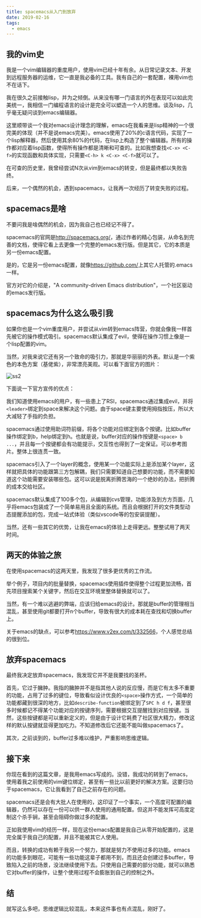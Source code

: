 ```yaml
---
title: spacemacs从入门到放弃
date: 2019-02-16
tags:
  - emacs
---
```


## 我的vim史

我是一个vim编辑器的重度用户，使用vim已经十年有余。从日常记录文本、开发到远程服务器的运维，它一直是我必备的工具。我有自己的一套配置，裸用vim也不在话下。

我在很久之前接触lisp，并为之倾倒。从来没有哪一门语言的外在表现可以如此完美统一，我相信一门编程语言的设计是完全可以塑造一个人的思维。谈及lisp，几乎毫无疑问谈到emacs编辑器。

这里顺带谈一个我对emacs设计理念的理解，emacs在我看来是lisp精神的一个很完美的体现（并不是说emacs完美）。emacs使用了20%的c语言代码，实现了一个lisp解释器，然后使用其余80%的代码，在lisp上构造了整个编辑器。所有的操作都对应着lisp函数，使得所有操作都是清晰和可查的。比如我想查找`<C-x> <C-f>`的实现函数和具体实现，只需要`<C-h> k <C-x> <C-f>`就可以了。

在可查的历史里，我曾经尝试N次从vim到emacs的转变，但是最终都以失败告终。

后来，一个偶然的机会，遇到spacemacs，让我再一次经历了转变失败的过程。

## spacemacs是啥

不要问我是啥偶然的机会，因为我自己也已经记不得了。

spacemacs的官网是<http://spacemacs.org/>，通过作者的精心包装，从命名到完善的文档，使得它看上去更像一个完整的emacs发行版。但是其它，它的本质是另一份emacs配置。

是的，它是另一份emacs配置，就像<https://github.com/>上其它人托管的.emacs一样。

官方对它的介绍是，"A community-driven Emacs distribution"，一个社区驱动的emacs发行版。

## spacemacs为什么这么吸引我

如果你也是一个vim重度用户，并尝试从vim转到emacs阵营，你就会像我一样首先被它的操作模式吸引。spacemacs默认集成了evil，使得在操作习惯上像是一个lisp配置的vim。

当然，对我来说它还有另一个致命的吸引力，那就是华丽丽的外表。默认是一个紫色的本色方案（基佬紫），非常漂亮美观。可以看下面官方的图片：

![ss2](http://spacemacs.org/img/screenshots/ss2.png)

下面说一下官方宣传的优点：

我们知道使用emacs的用户，有一些患上了RSI，spacemacs通过集成evil，并将`<leader>`绑定到space来解决这个问题。由于space键主要使用拇指按压，所以大大减轻了手指的负担。

spacemacs通过使用助词符前缀，将各个功能对应绑定到各个按键。比如buffer操作绑定到b，help绑定到h。也就是说，buffer对应的操作按键是`<space> b ...`，并且每一个按键都会有功能提示，交互性也得到了一定保证。可以参考图片。整体上很连贯一致。

spacemacs引入了一个layer的概念，使用某一个功能实际上是添加某个layer，这样就把具体的功能跟第三方包解耦，我们只需要知道自己想要的功能，而不需要知道这个功能需要安装哪些包。这可以说是脱离折腾苦海的一个绝妙的办法，把折腾的成本交给社区。

spacemacs默认集成了100多个包，从编辑到cvs管理，功能涉及到方方页面，几乎将emacs包装成了一个简单易用且全面的系统。而且会根据打开的文件类型动态提醒添加的包，完成一站式体验（类似vscode等的包安装提醒）。

当然，还有一些其它的优势，让我在emacs的体验上走得更远。整整试用了两天时间。

## 两天的体验之旅

在使用spacemacs的这两天里，我发现了很多更优秀的工作流。

举个例子，项目内的批量替换，spacemacs使用插件使得整个过程更加流畅，首先项目搜索某个关键字，然后在交互环境里整体替换就可以了。

当然，有一个难以逃避的弊端，应该归给emacs的设计。那就是buffer的管理相当混乱，甚至使用git都要打开n个buffer，导致有很大的成本耗在查找和切换buffer上。

关于emacs的缺点，可以参考<https://www.v2ex.com/t/332566>，个人感觉总结的很到位。

## 放弃spacemacs

最终我决定放弃spacemacs，我发现它并不是我要找的圣杯。

首先，它过于臃肿。我指的臃肿并不是指其他人说的反应慢，而是它有太多不重要的功能，占用了过多的键位，导致看似设计优良的`<space>`操作方式，一个简单的功能都藏到很深的地方，比如`describe-function`被绑定到了`SPC h d f`，甚至很多时候都记不得某个功能对应的按键序列，需要根据交互提醒找到对应按键。当然，这些按键都是可以重新定义的，但是由于设计它耗费了社区很大精力，修改这样的默认按键就显得更加吃力。不知道修改后它还能不能叫做spacemacs了。

其次，之前谈到的，buffer过多难以维护，严重影响思维逻辑。

## 接下来

你现在看到的这篇文章，是我用emacs写成的。没错，我成功的转到了emacs，使用着我之前使用的vim键位绑定，甚至有一些比以前更好的解决方案。这要归功于spacemacs，它让我看到了自己之前存在的问题。

spacemacs还是会有大批人在使用的，这印证了一个事实，一个高度可配置的编辑器，仍然可以存在一份可以供一群人使用的通用配置。但这并不能发挥可高度定制这个杀手锏，甚至会阻碍你做过多的配置。

正如我使用vim的经历一样，现在这份emacs配置是我自己从零开始配置的，这是完全属于我自己的配置，并且不能被其它人使用。

而且，转换的成功有赖于我另一个努力，那就是努力不使用过多的功能。emacs的功能多到眼花，可能有一些功能这辈子都用不到，而且还会创建过多buffer，导致陷入之前的场景，没法继续使用下去。只使用自己需要的部分功能，就可以熟悉它对buffer的操作，让整个使用过程不会膨胀到自己的控制之外。

## 结

就写这么多吧，思维逻辑比较混乱，本来这件事也有点混乱，刚好了。
